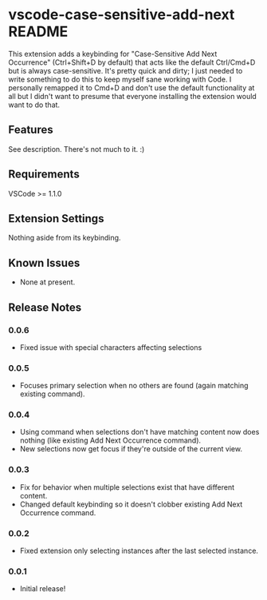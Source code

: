 # vscode-case-sensitive-add-next README

This extension adds a keybinding for "Case-Sensitive Add Next Occurrence" (Ctrl+Shift+D by default) that acts like the default Ctrl/Cmd+D but is always case-sensitive. It's pretty quick and dirty; I just needed to write something to do this to keep myself sane working with Code. I personally remapped it to Cmd+D and don't use the default functionality at all but I didn't want to presume that everyone installing the extension would want to do that.

## Features

See description. There's not much to it. :)

## Requirements

VSCode >= 1.1.0

## Extension Settings

Nothing aside from its keybinding.

## Known Issues

- None at present.

## Release Notes

### 0.0.6

- Fixed issue with special characters affecting selections

### 0.0.5

- Focuses primary selection when no others are found (again matching existing command).

### 0.0.4

- Using command when selections don't have matching content now does nothing (like existing Add Next Occurrence command).
- New selections now get focus if they're outside of the current view.

### 0.0.3

- Fix for behavior when multiple selections exist that have different content.
- Changed default keybinding so it doesn't clobber existing Add Next Occurrence command.

### 0.0.2

- Fixed extension only selecting instances after the last selected instance.

### 0.0.1

- Initial release!
